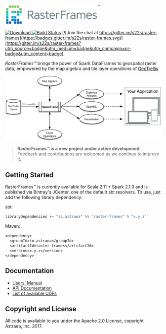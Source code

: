 <img src="src/main/paradox/_template/images/RasterFramesLogo.png" width="300px"/><sup style="vertical-align: top;">&trade;</sup>

[ ![Download](https://api.bintray.com/packages/s22s/maven/raster-frames/images/download.svg) ](https://bintray.com/s22s/maven/raster-frames/_latestVersion) [![Build Status](https://travis-ci.org/s22s/raster-frames.svg?branch=develop)](https://travis-ci.org/s22s/raster-frames) [![Join the chat at https://gitter.im/s22s/raster-frames](https://badges.gitter.im/s22s/raster-frames.svg)](https://gitter.im/s22s/raster-frames?utm_source=badge&utm_medium=badge&utm_campaign=pr-badge&utm_content=badge)

_RasterFrames™_ brings the power of Spark DataFrames to geospatial raster data, empowered by the map algebra and tile layer operations of [GeoTrellis](https://geotrellis.io/).

<img src="src/main/tut/RasterFramePipelineOverview.png" width="600px"/>

> **RasterFrames™ is a new project under active development**. Feedback and contributions are welcomed 
as we continue to improve it.

## Getting Started

RasterFrames™ is currently available for Scala 2.11 + Spark 2.1.0 and is published via Bintray's JCenter, one of the default sbt resolvers. To use, just add the following library dependency:

sbt:

```scala
libraryDependencies += "io.astraea" %% "raster-frames" % "x.y.z"
```

Maven:

```
<dependency>
  <groupId>io.astraea</groupId>
  <artifactId>raster-frames</artifactId>
  <version>x.y.z</version>
</dependency>
```

## Documentation

* [Users' Manual](http://rasterframes.io/)
* [API Documentation](http://rasterframes.io/latest/api/index.html) 
* [List of available UDFs](http://rasterframes.io/reference.html)


## Copyright and License

All code is available to you under the Apache 2.0 License, copyright Astraea, Inc. 2017.


